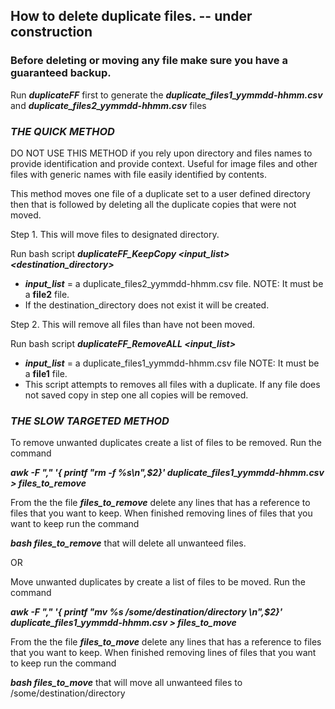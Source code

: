 ## How to delete duplicate files.   -- under construction  

### Before deleting or moving any file make sure you have a guaranteed backup.

Run **_duplicateFF_** first to generate the **_duplicate_files1_yymmdd-hhmm.csv_** and **_duplicate_files2_yymmdd-hhmm.csv_** files

### *THE QUICK METHOD* ###
DO NOT USE THIS METHOD if you rely upon directory and files names to provide identification and provide context. Useful for image files and other files with generic names with file easily identified by contents. 

This method moves one file of a duplicate set to a user defined directory then that is followed by deleting all the duplicate copies that were not moved. 

Step 1.  This will move files to designated directory.  

Run bash script **_duplicateFF_KeepCopy \<input_list\> \<destination_directory\>_**
* **_input_list_** = a duplicate_files2_yymmdd-hhmm.csv file.  NOTE: It must be a **file2** file.
* If the destination_directory does not exist it will be created.

Step 2. This will remove all files than have not been moved.  

Run bash script **_duplicateFF_RemoveALL \<input_list\>_**  
* **_input_list_** = a duplicate_files1_yymmdd-hhmm.csv file  NOTE: It must be a **file1** file.
* This script attempts to removes all files with a duplicate. If any file does not saved copy in step one all copies will be removed.

### *THE SLOW TARGETED METHOD* ###
To remove unwanted duplicates create a list of files to be removed. Run the command

**_awk -F "," '{ printf "rm -f %s\n",$2}' duplicate_files1_yymmdd-hhmm.csv > files_to_remove_**

From the the file **_files_to_remove_** delete any lines that has a reference to files that you want to keep.  When finished removing lines of files that you want to keep run the command 

**_bash files_to_remove_**  that will delete all unwanteed files. 

OR

Move unwanted duplicates by create a list of files to be moved. Run the command

**_awk -F "," '{ printf "mv %s /some/destination/directory \n",$2}' duplicate_files1_yymmdd-hhmm.csv > files_to_move_**

From the the file **_files_to_move_** delete any lines that has a reference to files that you want to keep.  When finished removing lines of files that you want to keep run the command 

**_bash files_to_move_**  that will move all unwanteed files to /some/destination/directory    

